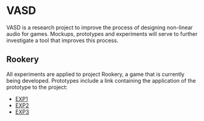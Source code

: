 # VASD
VASD is a research project to improve the process of designing non-linear audio for games. Mockups, prototypes and experiments will serve to further investigate a tool that improves this process.

## Rookery
All experiments are applied to project Rookery, a game that is currently being developed. Prototypes include a link containing the application of the prototype to the project:
- [EXP1](https://streamable.com/wmomb)
- [EXP2](https://streamable.com/reu4v)
- [EXP3](https://streamable.com/434ev)
